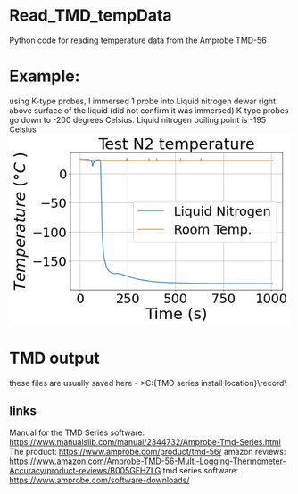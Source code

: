 # Read_TMD_tempData
Python code for reading temperature data from the Amprobe TMD-56
# Example:
using K-type probes, I immersed 1 probe into Liquid nitrogen dewar right above surface of the liquid (did not confirm it was immersed)
K-type probes go down to -200 degrees Celsius.
Liquid nitrogen boiling point is -195 Celsius
![image](testFigure.png)

# TMD output
these files are usually saved here - >C:\{TMD series install location}\record\

## links
Manual for the TMD Series software: https://www.manualslib.com/manual/2344732/Amprobe-Tmd-Series.html
The product: https://www.amprobe.com/product/tmd-56/
amazon reviews: https://www.amazon.com/Amprobe-TMD-56-Multi-Logging-Thermometer-Accuracy/product-reviews/B005GFHZLG
tmd series software: https://www.amprobe.com/software-downloads/
